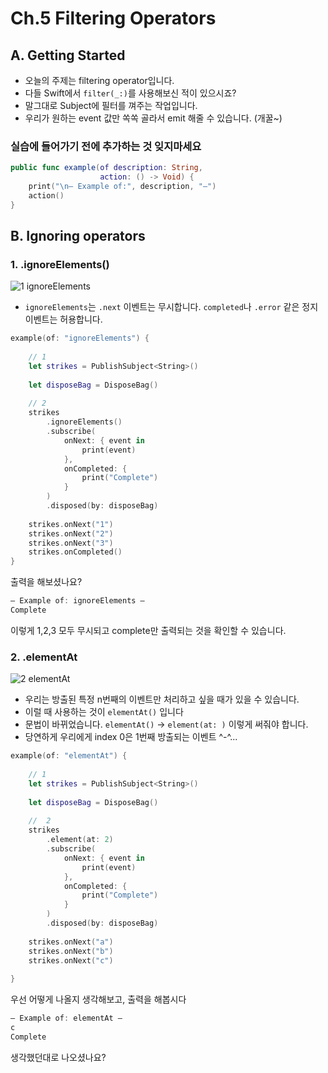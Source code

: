 # Ch.5 Filtering Operators

## A. Getting Started

* 오늘의 주제는 filtering operator입니다. 
* 다들 Swift에서 `filter(_:)`를 사용해보신 적이 있으시죠?
* 말그대로 Subject에 필터를 껴주는 작업입니다.
* 우리가 원하는 event 값만 쏙쏙 골라서 emit 해줄 수 있습니다. (개꿀~)

### 실습에 들어가기 전에 추가하는 것 잊지마세요
```swift
public func example(of description: String,
                    action: () -> Void) {
    print("\n— Example of:", description, "—")
    action()
}
```
## B. Ignoring operators

### 1. .ignoreElements()

![1 ignoreElements](https://user-images.githubusercontent.com/68267763/98246042-18c46d80-1fb5-11eb-985f-0433ec082ccb.png) 

* `ignoreElements`는 `.next` 이벤트는 무시합니다. `completed`나 `.error` 같은 정지 이벤트는 허용합니다.

```swift
example(of: "ignoreElements") {
    
    // 1
    let strikes = PublishSubject<String>()
    
    let disposeBag = DisposeBag()
    
    // 2
    strikes
        .ignoreElements()
        .subscribe(
            onNext: { event in
                print(event)
            },
            onCompleted: {
                print("Complete")
            }
        )
        .disposed(by: disposeBag)
    
    strikes.onNext("1")
    strikes.onNext("2")
    strikes.onNext("3")
    strikes.onCompleted()
}

```

출력을 해보셨나요?

```swift
— Example of: ignoreElements —
Complete
```

이렇게 1,2,3 모두 무시되고 complete만 출력되는 것을 확인할 수 있습니다.


### 2. .elementAt

![2  elementAt](https://user-images.githubusercontent.com/68267763/98246805-24646400-1fb6-11eb-962f-d04730f621c3.png)

* 우리는 방출된 특정 n번째의 이벤트만 처리하고 싶을 때가 있을 수 있습니다.
* 이럴 때 사용하는 것이 `elementAt()` 입니다
* 문법이 바뀌었습니다.  `elementAt()` -> `element(at: )` 이렇게 써줘야 합니다.
* 당연하게 우리에게 index 0은 1번째 방출되는 이벤트 ^-^...


```swift
example(of: "elementAt") {
    
    // 1
    let strikes = PublishSubject<String>()
    
    let disposeBag = DisposeBag()
    
    //  2
    strikes
        .element(at: 2)
        .subscribe(
            onNext: { event in
                print(event)
            },
            onCompleted: {
                print("Complete")
            }
        )
        .disposed(by: disposeBag)
    
    strikes.onNext("a")
    strikes.onNext("b")
    strikes.onNext("c")
    
}

```
우선 어떻게 나올지 생각해보고,
출력을 해봅시다 

```swift
— Example of: elementAt —
c
Complete

```

생각했던대로 나오셨나요?
